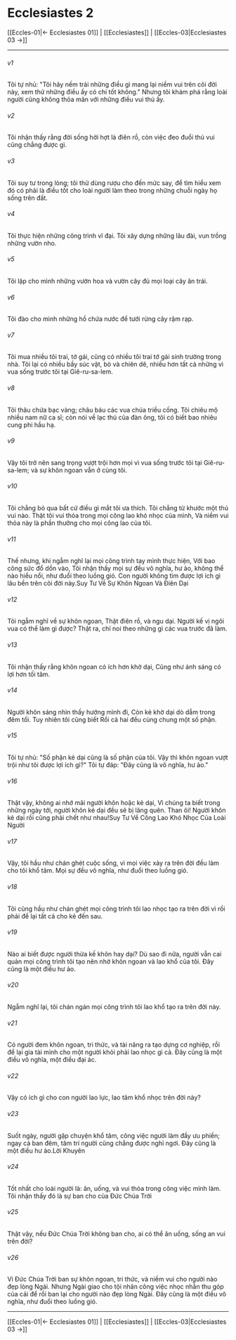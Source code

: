 # Ecclesiastes 2

[[Eccles-01|← Ecclesiastes 01]] | [[Ecclesiastes]] | [[Eccles-03|Ecclesiastes 03 →]]
***



###### v1 
Tôi tự nhủ: "Tôi hãy nếm trải những điều gì mang lại niềm vui trên cõi đời này, xem thử những điều ấy có chi tốt không." Nhưng tôi khám phá rằng loài người cũng không thỏa mãn với những điều vui thú ấy. 

###### v2 
Tôi nhận thấy rằng đời sống hời hợt là điên rồ, còn việc đeo đuổi thú vui cũng chẳng được gì. 

###### v3 
Tôi suy tư trong lòng; tôi thử dùng rượu cho đến mức say, để tìm hiểu xem đó có phải là điều tốt cho loài người làm theo trong những chuỗi ngày họ sống trên đất. 

###### v4 
Tôi thực hiện những công trình vĩ đại. Tôi xây dựng những lâu đài, vun trồng những vườn nho. 

###### v5 
Tôi lập cho mình những vườn hoa và vườn cây đủ mọi loại cây ăn trái. 

###### v6 
Tôi đào cho mình những hồ chứa nước để tưới rừng cây rậm rạp. 

###### v7 
Tôi mua nhiều tôi trai, tớ gái, cũng có nhiều tôi trai tớ gái sinh trưởng trong nhà. Tôi lại có nhiều bầy súc vật, bò và chiên dê, nhiều hơn tất cả những vì vua sống trước tôi tại Giê-ru-sa-lem. 

###### v8 
Tôi thâu chứa bạc vàng; châu báu các vua chúa triều cống. Tôi chiêu mộ nhiều nam nữ ca sĩ; còn nói về lạc thú của đàn ông, tôi có biết bao nhiêu cung phi hầu hạ. 

###### v9 
Vậy tôi trở nên sang trọng vượt trội hơn mọi vì vua sống trước tôi tại Giê-ru-sa-lem; và sự khôn ngoan vẫn ở cùng tôi. 

###### v10 
Tôi chẳng bỏ qua bất cứ điều gì mắt tôi ưa thích. Tôi chẳng từ khước một thú vui nào. Thật tôi vui thỏa trong mọi công lao khó nhọc của mình, Và niềm vui thỏa này là phần thưởng cho mọi công lao của tôi. 

###### v11 
Thế nhưng, khi ngẫm nghĩ lại mọi công trình tay mình thực hiện, Với bao công sức đổ dồn vào, Tôi nhận thấy mọi sự đều vô nghĩa, hư ảo, không thể nào hiểu nổi, như đuổi theo luồng gió. Con người không tìm được lợi ích gì lâu bền trên cõi đời này.Suy Tư Về Sự Khôn Ngoan Và Điên Dại 

###### v12 
Tôi ngẫm nghĩ về sự khôn ngoan, Thật điên rồ, và ngu dại. Người kế vị ngôi vua có thể làm gì được? Thật ra, chỉ noi theo những gì các vua trước đã làm. 

###### v13 
Tôi nhận thấy rằng khôn ngoan có ích hơn khờ dại, Cũng như ánh sáng có lợi hơn tối tăm. 

###### v14 
Người khôn sáng nhìn thấy hướng mình đi, Còn kẻ khờ dại dò dẫm trong đêm tối. Tuy nhiên tôi cũng biết Rồi cả hai đều cùng chung một số phận. 

###### v15 
Tôi tự nhủ: "Số phận kẻ dại cũng là số phận của tôi. Vậy thì khôn ngoan vượt trội như tôi được lợi ích gì?" Tôi tự đáp: "Đây cũng là vô nghĩa, hư ảo." 

###### v16 
Thật vậy, không ai nhớ mãi người khôn hoặc kẻ dại, Vì chúng ta biết trong những ngày tới, người khôn kẻ dại đều sẽ bị lãng quên. Than ôi! Người khôn kẻ dại rồi cũng phải chết như nhau!Suy Tư Về Công Lao Khó Nhọc Của Loài Người 

###### v17 
Vậy, tôi hầu như chán ghét cuộc sống, vì mọi việc xảy ra trên đời đều làm cho tôi khổ tâm. Mọi sự đều vô nghĩa, như đuổi theo luồng gió. 

###### v18 
Tôi cũng hầu như chán ghét mọi công trình tôi lao nhọc tạo ra trên đời vì rồi phải để lại tất cả cho kẻ đến sau. 

###### v19 
Nào ai biết được người thừa kế khôn hay dại? Dù sao đi nữa, người vẫn cai quản mọi công trình tôi tạo nên nhờ khôn ngoan và lao khổ của tôi. Đây cũng là một điều hư ảo. 

###### v20 
Ngẫm nghĩ lại, tôi chán ngán mọi công trình tôi lao khổ tạo ra trên đời này. 

###### v21 
Có người đem khôn ngoan, tri thức, và tài năng ra tạo dựng cơ nghiệp, rồi để lại gia tài mình cho một người khỏi phải lao nhọc gì cả. Đây cũng là một điều vô nghĩa, một điều đại ác. 

###### v22 
Vậy có ích gì cho con người lao lực, lao tâm khổ nhọc trên đời này? 

###### v23 
Suốt ngày, người gặp chuyện khổ tâm, công việc người làm đầy ưu phiền; ngay cả ban đêm, tâm trí người cũng chẳng được nghỉ ngơi. Đây cũng là một điều hư ảo.Lời Khuyên 

###### v24 
Tốt nhất cho loài người là: ăn, uống, và vui thỏa trong công việc mình làm. Tôi nhận thấy đó là sự ban cho của Đức Chúa Trời 

###### v25 
Thật vậy, nếu Đức Chúa Trời không ban cho, ai có thể ăn uống, sống an vui trên đời? 

###### v26 
Vì Đức Chúa Trời ban sự khôn ngoan, tri thức, và niềm vui cho người nào đẹp lòng Ngài. Nhưng Ngài giao cho tội nhân công việc nhọc nhằn thu góp của cải để rồi ban lại cho người nào đẹp lòng Ngài. Đây cũng là một điều vô nghĩa, như đuổi theo luồng gió.

***
[[Eccles-01|← Ecclesiastes 01]] | [[Ecclesiastes]] | [[Eccles-03|Ecclesiastes 03 →]]
